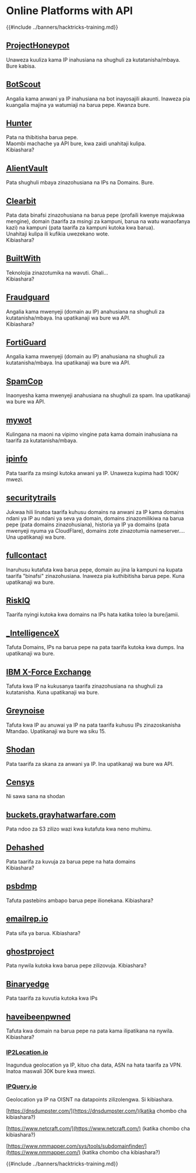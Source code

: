 # Online Platforms with API

{{#include ../banners/hacktricks-training.md}}

## [ProjectHoneypot](https://www.projecthoneypot.org/)

Unaweza kuuliza kama IP inahusiana na shughuli za kutatanisha/mbaya. Bure kabisa.

## [**BotScout**](http://botscout.com/api.htm)

Angalia kama anwani ya IP inahusiana na bot inayosajili akaunti. Inaweza pia kuangalia majina ya watumiaji na barua pepe. Kwanza bure.

## [Hunter](https://hunter.io/)

Pata na thibitisha barua pepe.\
Maombi machache ya API bure, kwa zaidi unahitaji kulipa.\
Kibiashara?

## [AlientVault](https://otx.alienvault.com/api)

Pata shughuli mbaya zinazohusiana na IPs na Domains. Bure.

## [Clearbit](https://dashboard.clearbit.com/)

Pata data binafsi zinazohusiana na barua pepe (profaili kwenye majukwaa mengine), domain (taarifa za msingi za kampuni, barua na watu wanaofanya kazi) na kampuni (pata taarifa za kampuni kutoka kwa barua).\
Unahitaji kulipa ili kufikia uwezekano wote.\
Kibiashara?

## [BuiltWith](https://builtwith.com/)

Teknolojia zinazotumika na wavuti. Ghali...\
Kibiashara?

## [Fraudguard](https://fraudguard.io/)

Angalia kama mwenyeji (domain au IP) anahusiana na shughuli za kutatanisha/mbaya. Ina upatikanaji wa bure wa API.\
Kibiashara?

## [FortiGuard](https://fortiguard.com/)

Angalia kama mwenyeji (domain au IP) anahusiana na shughuli za kutatanisha/mbaya. Ina upatikanaji wa bure wa API.

## [SpamCop](https://www.spamcop.net/)

Inaonyesha kama mwenyeji anahusiana na shughuli za spam. Ina upatikanaji wa bure wa API.

## [mywot](https://www.mywot.com/)

Kulingana na maoni na vipimo vingine pata kama domain inahusiana na taarifa za kutatanisha/mbaya.

## [ipinfo](https://ipinfo.io/)

Pata taarifa za msingi kutoka anwani ya IP. Unaweza kupima hadi 100K/ mwezi.

## [securitytrails](https://securitytrails.com/app/account)

Jukwaa hili linatoa taarifa kuhusu domains na anwani za IP kama domains ndani ya IP au ndani ya seva ya domain, domains zinazomilikiwa na barua pepe (pata domains zinazohusiana), historia ya IP ya domains (pata mwenyeji nyuma ya CloudFlare), domains zote zinazotumia nameserver....\
Una upatikanaji wa bure.

## [fullcontact](https://www.fullcontact.com/)

Inaruhusu kutafuta kwa barua pepe, domain au jina la kampuni na kupata taarifa "binafsi" zinazohusiana. Inaweza pia kuthibitisha barua pepe. Kuna upatikanaji wa bure.

## [RiskIQ](https://www.spiderfoot.net/documentation/)

Taarifa nyingi kutoka kwa domains na IPs hata katika toleo la bure/jamii.

## [\_IntelligenceX](https://intelx.io/)

Tafuta Domains, IPs na barua pepe na pata taarifa kutoka kwa dumps. Ina upatikanaji wa bure.

## [IBM X-Force Exchange](https://exchange.xforce.ibmcloud.com/)

Tafuta kwa IP na kukusanya taarifa zinazohusiana na shughuli za kutatanisha. Kuna upatikanaji wa bure.

## [Greynoise](https://viz.greynoise.io/)

Tafuta kwa IP au anuwai ya IP na pata taarifa kuhusu IPs zinazoskanisha Mtandao. Upatikanaji wa bure wa siku 15.

## [Shodan](https://www.shodan.io/)

Pata taarifa za skana za anwani ya IP. Ina upatikanaji wa bure wa API.

## [Censys](https://censys.io/)

Ni sawa sana na shodan

## [buckets.grayhatwarfare.com](https://buckets.grayhatwarfare.com/)

Pata ndoo za S3 zilizo wazi kwa kutafuta kwa neno muhimu.

## [Dehashed](https://www.dehashed.com/data)

Pata taarifa za kuvuja za barua pepe na hata domains\
Kibiashara?

## [psbdmp](https://psbdmp.ws/)

Tafuta pastebins ambapo barua pepe ilionekana. Kibiashara?

## [emailrep.io](https://emailrep.io/key)

Pata sifa ya barua. Kibiashara?

## [ghostproject](https://ghostproject.fr/)

Pata nywila kutoka kwa barua pepe zilizovuja. Kibiashara?

## [Binaryedge](https://www.binaryedge.io/)

Pata taarifa za kuvutia kutoka kwa IPs

## [haveibeenpwned](https://haveibeenpwned.com/)

Tafuta kwa domain na barua pepe na pata kama ilipatikana na nywila. Kibiashara?

### [IP2Location.io](https://www.ip2location.io/)

Inagundua geolocation ya IP, kituo cha data, ASN na hata taarifa za VPN. Inatoa maswali 30K bure kwa mwezi.

### [IPQuery.io](https://www.ipquery.io/)
Geolocation ya IP na OISNT na datapoints zilizolengwa. Si kibiashara.


[https://dnsdumpster.com/](https://dnsdumpster.com/)(katika chombo cha kibiashara?)

[https://www.netcraft.com/](https://www.netcraft.com/) (katika chombo cha kibiashara?)

[https://www.nmmapper.com/sys/tools/subdomainfinder/](https://www.nmmapper.com/) (katika chombo cha kibiashara?)

{{#include ../banners/hacktricks-training.md}}
